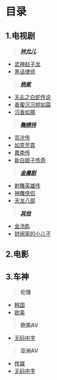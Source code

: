 目录
=====

1.电视剧
------

>***[林允儿](https://github.com/2000100627/zhiboyuan/blob/main/Teleplay/%E6%9E%97%E5%85%81%E5%84%BF.m3u)***
* [武神赵子龙](https://github.com/2000100627/zhiboyuan/blob/main/Teleplay/WuShenZhaoZiLong.m3u)
* [黑话律师](https://github.com/2000100627/zhiboyuan/blob/main/Teleplay/HeiHuaLvShi.m3u)

>***[杨紫](https://github.com/2000100627/zhiboyuan/blob/main/Teleplay/%E6%9D%A8%E7%B4%AB.m3u)***
* [天乩之白蛇传说](https://github.com/2000100627/zhiboyuan/blob/main/Teleplay/TianJiZhiBaiSheChuanShuo.m3u)
* [香蜜沉沉烬如霜](https://github.com/2000100627/zhiboyuan/blob/main/Teleplay/XiangMiChenChenJinRuShuang.m3u)
* [沉香如屑](https://github.com/2000100627/zhiboyuan/blob/main/Teleplay/ChenXiangRuXie.m3u)

>***[鞠婧祎](https://github.com/2000100627/zhiboyuan/blob/main/Teleplay/%E9%9E%A0%E5%A9%A7%E7%A5%8E.m3u)***
* [芸汐传](https://github.com/2000100627/zhiboyuan/blob/main/Teleplay/YunXiZhuan.m3u)
* [如意芳霏](https://github.com/2000100627/zhiboyuan/blob/main/Teleplay/RuYiFangFei.m3u)
* [嘉南传](https://github.com/2000100627/zhiboyuan/blob/main/Teleplay/JiaNanZhuan.m3u)
* [新白娘子传奇](https://github.com/2000100627/zhiboyuan/blob/main/Teleplay/XinBaiNiangZhiChuanQi.m3u)







>***[金庸剧](https://github.com/2000100627/zhiboyuan/blob/main/Teleplay/%E9%87%91%E5%BA%B8%E5%89%A7.m3u)***
* [射雕英雄传](https://github.com/2000100627/zhiboyuan/blob/main/Teleplay/SheDiaoYingXiongZhuan.m3u)
* [神雕侠侣](https://github.com/2000100627/zhiboyuan/blob/main/Teleplay/ShenDiaoXiaLv.m3u)
* [天龙八部](https://github.com/2000100627/zhiboyuan/blob/main/Teleplay/TianLongBaBu.m3u)






>***[其他](https://github.com/2000100627/zhiboyuan/blob/main/Teleplay/%E5%85%B6%E4%BB%96.m3u)***
* [金汤匙](https://github.com/2000100627/zhiboyuan/blob/main/Teleplay/JinTangChi.m3u)
* [财阀家的小儿子](https://github.com/2000100627/zhiboyuan/blob/main/Teleplay/CaiFaJiaDeXiaoErZhi.m3u)


2.电影
-----




3.车神
----

>**伦理**
* [韩国](https://github.com/2000100627/zhiboyuan/blob/main/Drive/LunLi/Korea.m3u)
* [欧美](https://github.com/2000100627/zhiboyuan/blob/main/Drive/LunLi/EuropeAndAmerica.m3u)

>**欧美AV**
* [无码中字](https://github.com/2000100627/zhiboyuan/blob/main/Drive/OuMeiAV/WuMaZhongZi.m3u)

>**亚洲AV**
* [传媒](https://github.com/2000100627/zhiboyuan/blob/main/Drive/YaZhouAV/ChuanMei.m3u)
* [无码中字](https://github.com/2000100627/zhiboyuan/blob/main/Drive/YaZhouAV/WuMaZhongZi.m3u)




